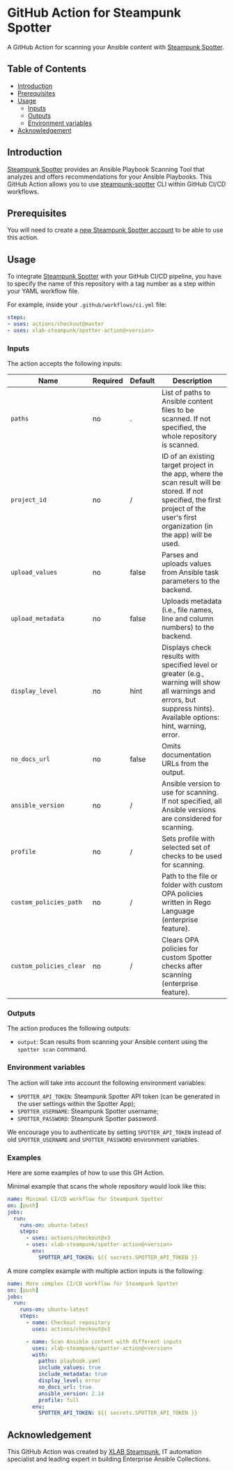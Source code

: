 # GitHub Action for Steampunk Spotter
A GitHub Action for scanning your Ansible content with [Steampunk Spotter].

## Table of Contents
- [Introduction](#introduction)
- [Prerequisites](#prerequisites)
- [Usage](#usage)
  - [Inputs](#inputs)
  - [Outputs](#outputs)
  - [Environment variables](#environment-variables)
- [Acknowledgement](#acknowledgement)

## Introduction
[Steampunk Spotter] provides an Ansible Playbook Scanning Tool that analyzes
and offers recommendations for your Ansible Playbooks.
This GitHub Action allows you to use [steampunk-spotter] CLI within GitHub
CI/CD workflows.

## Prerequisites
You will need to create a [new Steampunk Spotter account] to be able to use
this action.

## Usage
To integrate [Steampunk Spotter] with your GitHub CI/CD pipeline, you have to
specify the name of this repository with a tag number as a step within your
YAML workflow file.

For example, inside your `.github/workflows/ci.yml` file:

```yaml
steps:
- uses: actions/checkout@master
- uses: xlab-steampunk/spotter-action@<version>
```

### Inputs
The action accepts the following inputs:

| Name                    | Required | Default | Description                                                                                                                                                                        |
|-------------------------|----------|---------|------------------------------------------------------------------------------------------------------------------------------------------------------------------------------------|
| `paths`                 | no       | .       | List of paths to Ansible content files to be scanned. If not specified, the whole repository is scanned.                                                                           |
| `project_id`            | no       | /       | ID of an existing target project in the app, where the scan result will be stored. If not specified, the first project of the user's first organization (in the app) will be used. |
| `upload_values`         | no       | false   | Parses and uploads values from Ansible task parameters to the backend.                                                                                                             |                                
| `upload_metadata`       | no       | false   | Uploads metadata (i.e., file names, line and column numbers) to the backend.                                                                                                       |                                
| `display_level`         | no       | hint    | Displays check results with specified level or greater (e.g., warning will show all warnings and errors, but suppress hints). Available options: hint, warning, error.             |
| `no_docs_url`           | no       | false   | Omits documentation URLs from the output.                                                                                                                                          |  
| `ansible_version`       | no       | /       | Ansible version to use for scanning. If not specified, all Ansible versions are considered for scanning.                                                                           |
| `profile`               | no       | /       | Sets profile with selected set of checks to be used for scanning.                                                                                                                  |
| `custom_policies_path`  | no       | /       | Path to the file or folder with custom OPA policies written in Rego Language (enterprise feature).                                                                                 |
| `custom_policies_clear` | no       | /       | Clears OPA policies for custom Spotter checks after scanning (enterprise feature).                                                                                                 |

### Outputs
The action produces the following outputs:

* `output`: Scan results from scanning your Ansible content using the `spotter scan` command.

### Environment variables
The action will take into account the following environment variables:

* `SPOTTER_API_TOKEN`: Steampunk Spotter API token (can be generated in the 
   user settings within the Spotter App);
* `SPOTTER_USERNAME`: Steampunk Spotter username;
* `SPOTTER_PASSWORD`: Steampunk Spotter password.

We encourage you to authenticate by setting `SPOTTER_API_TOKEN` instead of old
`SPOTTER_USERNAME` and `SPOTTER_PASSWORD` environment variables.

### Examples
Here are some examples of how to use this GH Action.

Minimal example that scans the whole repository would look like this:

```yaml
name: Minimal CI/CD workflow for Steampunk Spotter
on: [push]
jobs:
  run:
    runs-on: ubuntu-latest
    steps:
      - uses: actions/checkout@v3
      - uses: xlab-steampunk/spotter-action@<version>
        env:
          SPOTTER_API_TOKEN: ${{ secrets.SPOTTER_API_TOKEN }}
```

A more complex example with multiple action inputs is the following:

```yaml
name: More complex CI/CD workflow for Steampunk Spotter
on: [push]
jobs:
  run:
    runs-on: ubuntu-latest
    steps:
      - name: Checkout repository
        uses: actions/checkout@v3

      - name: Scan Ansible content with different inputs
        uses: xlab-steampunk/spotter-action@<version>
        with:
          paths: playbook.yaml
          include_values: true
          include_metadata: true
          display_level: error
          no_docs_url: true
          ansible_version: 2.14
          profile: full
        env:
          SPOTTER_API_TOKEN: ${{ secrets.SPOTTER_API_TOKEN }}
```

## Acknowledgement
This GitHub Action was created by [XLAB Steampunk], IT automation specialist
and leading expert in building Enterprise Ansible Collections.

[Steampunk Spotter]: https://steampunk.si/spotter/
[steampunk-spotter]: https://pypi.org/project/steampunk-spotter/
[new Steampunk Spotter account]: https://spotter.steampunk.si
[XLAB Steampunk]: https://steampunk.si/
